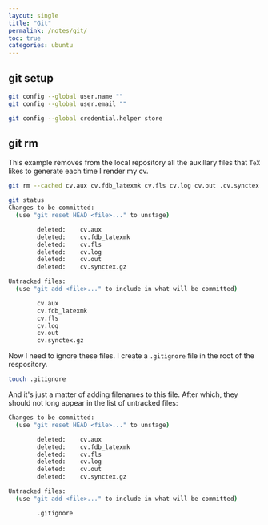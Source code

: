 ```yaml
---
layout: single
title: "Git"
permalink: /notes/git/
toc: true
categories: ubuntu
---
```


## git setup

```bash
git config --global user.name ""
git config --global user.email ""

git config --global credential.helper store
```

## git rm

This example removes from the local repository all the auxillary files that `TeX` likes to generate each time I render my cv.

```bash
git rm --cached cv.aux cv.fdb_latexmk cv.fls cv.log cv.out .cv.synctex
```



```bash
git status
Changes to be committed:
  (use "git reset HEAD <file>..." to unstage)

        deleted:    cv.aux
        deleted:    cv.fdb_latexmk
        deleted:    cv.fls
        deleted:    cv.log
        deleted:    cv.out
        deleted:    cv.synctex.gz

Untracked files:
  (use "git add <file>..." to include in what will be committed)

        cv.aux
        cv.fdb_latexmk
        cv.fls
        cv.log
        cv.out
        cv.synctex.gz
```

Now I need to ignore these files. I create a `.gitignore` file in the root of the respository.

```bash
touch .gitignore
```

And it's just a matter of adding filenames to this file. After which, they should not long appear in the list of untracked files:

```bash
Changes to be committed:
  (use "git reset HEAD <file>..." to unstage)

        deleted:    cv.aux
        deleted:    cv.fdb_latexmk
        deleted:    cv.fls
        deleted:    cv.log
        deleted:    cv.out
        deleted:    cv.synctex.gz

Untracked files:
  (use "git add <file>..." to include in what will be committed)

        .gitignore
```